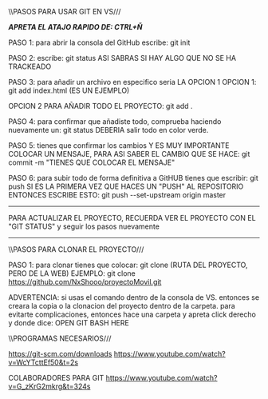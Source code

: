 \\\PASOS PARA USAR GIT EN VS///

***APRETA EL ATAJO RAPIDO DE: CTRL+Ñ***

PASO 1: para abrir la consola del GitHub escribe: git init

PASO 2: escribe: git status 
ASI SABRAS SI HAY ALGO QUE NO SE HA TRACKEADO

PASO 3: para añadir un archivo en especifico seria LA OPCION 1
OPCION 1: git add index.html (ES UN EJEMPLO)

OPCION 2 PARA AÑADIR TODO EL PROYECTO: git add . 

PASO 4: para confirmar que añadiste todo, comprueba haciendo nuevamente un: git status
DEBERIA salir todo en color verde.

PASO 5: tienes que confirmar los cambios Y ES MUY IMPORTANTE COLOCAR UN MENSAJE, PARA ASI SABER EL CAMBIO QUE SE HACE:
git commit -m "TIENES QUE COLOCAR EL MENSAJE"

PASO 6: para subir todo de forma definitiva a GitHUB tienes que escribir: git push
SI ES LA PRIMERA VEZ QUE HACES UN "PUSH" AL REPOSITORIO ENTONCES ESCRIBE ESTO: git push --set-upstream origin master


**************************************************************

PARA ACTUALIZAR EL PROYECTO, RECUERDA VER EL PROYECTO CON EL "GIT STATUS" y seguir los pasos nuevamente 

**************************************************************

\\\PASOS PARA CLONAR EL PROYECTO///

PASO 1: para clonar tienes que colocar: git clone (RUTA DEL PROYECTO, PERO DE LA WEB)
EJEMPLO: git clone https://github.com/NxShooo/proyectoMovil.git


ADVERTENCIA: si usas el comando dentro de la consola de VS. entonces se creara la copia o la clonacion del proyecto dentro de la carpeta. 
para evitarte complicaciones, entonces hace una carpeta y apreta click derecho y donde dice: OPEN GIT BASH HERE





\\\PROGRAMAS NECESARIOS///

https://git-scm.com/downloads https://www.youtube.com/watch?v=WcYTcttEf50&t=2s

COLABORADORES PARA GIT https://www.youtube.com/watch?v=G_zKrG2mkrg&t=324s
